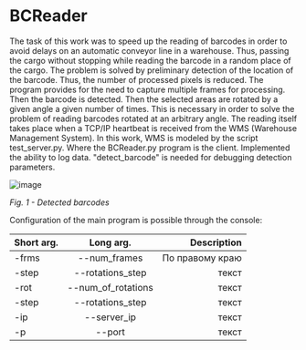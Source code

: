 # BCReader

The task of this work was to speed up the reading of barcodes in order to avoid delays on an automatic conveyor line in a warehouse. 
Thus, passing the cargo without stopping while reading the barcode in a random place of the cargo.
The problem is solved by preliminary detection of the location of the barcode.
Thus, the number of processed pixels is reduced.
The program provides for the need to capture multiple frames for processing. Then the barcode is detected. 
Then the selected areas are rotated by a given angle a given number of times. 
This is necessary in order to solve the problem of reading barcodes rotated at an arbitrary angle.
The reading itself takes place when a TCP/IP heartbeat is received from the WMS (Warehouse Management System).
In this work, WMS is modeled by the script test_server.py. Where the BCReader.py program is the client.
Implemented the ability to log data. "detect_barcode" is needed for debugging detection parameters.

![image](https://user-images.githubusercontent.com/112019541/187093523-7f3e5285-e8cd-4b57-af8e-6bd312fc3142.png)

_Fig. 1 - Detected barcodes_

Configuration of the main program is possible through the console:

| Short arg. | Long arg. | Description |
|:----------------|:---------:|----------------:|
| -frms | --num_frames | По правому краю |
| -step | --rotations_step | текст |
| -rot | --num_of_rotations | текст |
| -step | --rotations_step | текст |
| -ip | --server_ip | текст |
| -p | --port | текст |
